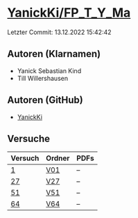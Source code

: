 # [YanickKi/FP_T_Y_Ma](https://github.com/YanickKi/FP_T_Y_Ma)

Letzter Commit: 13.12.2022 15:42:42

## Autoren (Klarnamen)
- Yanick Sebastian Kind
- Till Willershausen

## Autoren (GitHub)
- [YanickKi](https://github.com/YanickKi)

## Versuche

|       Versuch        |                          Ordner                          |PDFs|
|----------------------|----------------------------------------------------------|----|
|[1](../../versuch/1)  |[V01](https://github.com/YanickKi/FP_T_Y_Ma/tree/main/V01)|–   |
|[27](../../versuch/27)|[V27](https://github.com/YanickKi/FP_T_Y_Ma/tree/main/V27)|–   |
|[51](../../versuch/51)|[V51](https://github.com/YanickKi/FP_T_Y_Ma/tree/main/V51)|–   |
|[64](../../versuch/64)|[V64](https://github.com/YanickKi/FP_T_Y_Ma/tree/main/V64)|–   |
